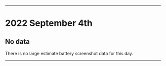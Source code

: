 
***

# 2022 September 4th

## No data

There is no large estimate battery screenshot data for this day.

***

